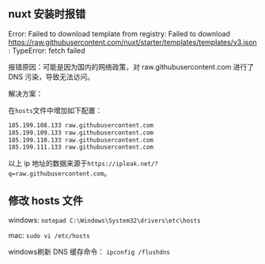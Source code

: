 ## nuxt 安装时报错

Error: Failed to download template from registry: Failed to download https://raw.githubusercontent.com/nuxt/starter/templates/templates/v3.json: TypeError: fetch failed

报错原因：可能是因为国内的网络政策，对 raw.githubusercontent.com 进行了 DNS 污染，导致无法访问。

解决方案：

在`hosts`文件中增加如下配置：

```bash
185.199.108.133 raw.githubusercontent.com
185.199.109.133 raw.githubusercontent.com
185.199.110.133 raw.githubusercontent.com
185.199.111.133 raw.githubusercontent.com
```

以上 ip 地址的数据来源于`https://ipleak.net/?q=raw.githubusercontent.com`。

## 修改 hosts 文件

windows: `notepad C:\Windows\System32\drivers\etc\hosts`

mac: `sudo vi /etc/hosts`

windows刷新 DNS 缓存命令： `ipconfig /flushdns`